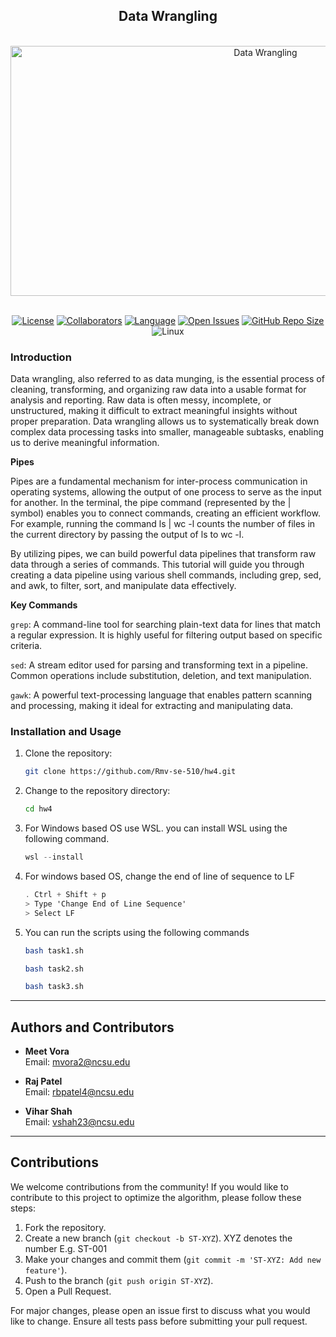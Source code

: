 <h2 align="center">
    Data Wrangling
</h2>

<br>

<div align="center">
        <img width="800" height="400" src="https://drive.google.com/file/d/1opR4s2bP49oyb3_NyCctykcWAcR5iivU/view?usp=sharing" alt="Data Wrangling">
</div>

<br>

<div align="center">


[![License](https://img.shields.io/badge/License-MIT-purple.svg?style=flat)](https://github.com/Rmv-se-510/hw4/main/LICENSE)
[![Collaborators](https://img.shields.io/badge/Collaborators-3-orange.svg?style=flat)](https://github.com/Rmv-se-510/hw4/graphs/contributors)
[![Language](https://img.shields.io/badge/Language-Python-blue.svg?style=flat)](https://github.com/Rmv-se-510/hw4/search?l=shell)
[![Open Issues](https://img.shields.io/github/issues/Rmv-se-510/hw4)](https://github.com/Rmv-se-510/hw4/issues)
[![GitHub Repo Size](https://img.shields.io/github/repo-size/Rmv-se-510/hw4.svg)](https://img.shields.io/github/repo-size/Rmv-se-510/hw4.svg)
![Linux](https://img.shields.io/badge/Linux-FCC624?style=for-the-badge&logo=linux&logoColor=black)

</div>


### Introduction

Data wrangling, also referred to as data munging, is the essential process of cleaning, transforming, and organizing raw data into a usable format for analysis and reporting. Raw data is often messy, incomplete, or unstructured, making it difficult to extract meaningful insights without proper preparation. Data wrangling allows us to systematically break down complex data processing tasks into smaller, manageable subtasks, enabling us to derive meaningful information.

<b>Pipes</b>

Pipes are a fundamental mechanism for inter-process communication in operating systems, allowing the output of one process to serve as the input for another. In the terminal, the pipe command (represented by the | symbol) enables you to connect commands, creating an efficient workflow. For example, running the command ls | wc -l counts the number of files in the current directory by passing the output of ls to wc -l.

By utilizing pipes, we can build powerful data pipelines that transform raw data through a series of commands. This tutorial will guide you through creating a data pipeline using various shell commands, including grep, sed, and awk, to filter, sort, and manipulate data effectively.

<b>Key Commands</b>

```grep```: A command-line tool for searching plain-text data for lines that match a regular expression. It is highly useful for filtering output based on specific criteria.

```sed```: A stream editor used for parsing and transforming text in a pipeline. Common operations include substitution, deletion, and text manipulation.

```gawk```: A powerful text-processing language that enables pattern scanning and processing, making it ideal for extracting and manipulating data.


### Installation and Usage

1. Clone the repository:
   ```bash
   git clone https://github.com/Rmv-se-510/hw4.git
   ```

2. Change to the repository directory:
   ```bash
   cd hw4
   ```

3. For Windows based OS use WSL. you can install WSL using the following command.
    ```powershell
    wsl --install
    ```

4. For windows based OS, change the end of line of sequence to LF
    ```vs editor
    . Ctrl + Shift + p
    > Type 'Change End of Line Sequence'
    > Select LF
    ```


4. You can run the scripts using the following commands
   ```bash
   bash task1.sh
   ```

   ```bash
   bash task2.sh
   ```

   ```bash
   bash task3.sh
   ```
   

---

## Authors and Contributors

- **Meet Vora**  
  Email: [mvora2@ncsu.edu](mailto:mvora2@ncsu.edu)

- **Raj Patel**  
  Email: [rbpatel4@ncsu.edu](mailto:rbpatel4@ncsu.edu)

- **Vihar Shah**  
  Email: [vshah23@ncsu.edu](mailto:vshah23@ncsu.edu)

---
## Contributions

We welcome contributions from the community! If you would like to contribute to this project to optimize the algorithm, please follow these steps:

1. Fork the repository.
2. Create a new branch (`git checkout -b ST-XYZ`). XYZ denotes the number E.g. ST-001
3. Make your changes and commit them (`git commit -m 'ST-XYZ: Add new feature'`).
4. Push to the branch (`git push origin ST-XYZ`).
5. Open a Pull Request.

For major changes, please open an issue first to discuss what you would like to change. Ensure all tests pass before submitting your pull request.
